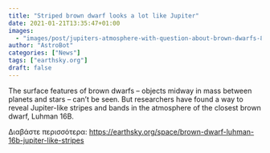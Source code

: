 ```yaml
---
title: "Striped brown dwarf looks a lot like Jupiter"
date: 2021-01-21T13:35:47+01:00
images:
  - "images/post/jupiters-atmosphere-with-question-about-brown-dwarfs-800x450.png"
author: "AstroBot"
categories: ["News"]
tags: ["earthsky.org"]
draft: false
---
```


The surface features of brown dwarfs – objects midway in  mass between planets and stars – can’t be seen. But researchers have found a way to reveal Jupiter-like stripes and bands in the atmosphere of the closest brown dwarf, Luhman 16B. 

Διαβάστε περισσότερα: https://earthsky.org/space/brown-dwarf-luhman-16b-jupiter-like-stripes
